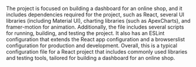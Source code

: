 The project is focused on building a dashboard for an online shop, and it includes dependencies required for the project, such as React, several UI libraries (including Material UI), charting libraries (such as ApexCharts), and framer-motion for animation. Additionally, the file includes several scripts for running, building, and testing the project. It also has an ESLint configuration that extends the React app configuration and a browserslist configuration for production and development. Overall, this is a typical configuration file for a React project that includes commonly used libraries and testing tools, tailored for building a dashboard for an online shop.
